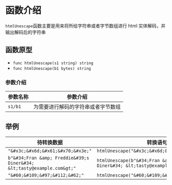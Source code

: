 # 函数介绍

`htmlUnescape`函数主要是用来将所给字符串或者字节数组进行 html 实体解码，并输出解码后的字符串

## 函数原型

- `func htmlUnescape(s1 string) string`
- `func htmlUnescape(b1 bytes) string`

### 参数介绍

| 参数名称 | 参数介绍                           |
| -------- | ---------------------------------- |
| `s1/b1`  | 为需要进行解码的字符串或者字节数组 |

## 举例

| 待转换数据                                                              | 转换语句                                                                              | 输出结果                                        |
| ----------------------------------------------------------------------- | ------------------------------------------------------------------------------------- | ----------------------------------------------- |
| `"&#x3c;&#x6d;&#x61;&#x70;&#x3e;"`                                      | `htmlUnescape("&#x3c;&#x6d;&#x61;&#x70;&#x3e;")`                                      | `<map>`                                         |
| `b"&#34;Fran &amp; Freddie&#39;s Diner&#34; &lt;tasty@example.com&gt;"` | `htmlUnescape(b"&#34;Fran &amp; Freddie&#39;s Diner&#34; &lt;tasty@example.com&gt;")` | `"Fran & Freddie's Diner" <tasty@example.com>"` |
| `"&#60;&#109;&#97;&#112;&#62;"`                                         | `htmlUnescape("&#60;&#109;&#97;&#112;&#62;")`                                         | `<map>`                                         |
